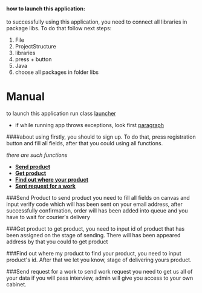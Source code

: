 #### how to launch this application:
to successfully using this application, you need to 
connect all libraries in package libs. To do that follow next steps: <br>
1) File <br>
2) ProjectStructure <br>
3) libraries <br>
4) press + button <br>
5) Java <br>
6) choose all packages in folder libs <br>
# Manual 
to launch this application run class [launcher](https://github.com/Skylore/LogisticCompany/blob/master/src/run/Launcher.java)
* if while running app throws exceptions, look first [paragraph](https://github.com/Skylore/LogisticCompany#how-to-launch-this-application)

####about using
firstly, you should to sign up. To do that, press registration button and fill 
all fields, after that you could using all functions.

_there are such functions_
<strong>
* [Send product](https://github.com/Skylore/LogisticCompany#send-product)
* [Get product](https://github.com/Skylore/LogisticCompany#get-product)
* [Find out where your product](https://github.com/Skylore/LogisticCompany#find-out-where-my-product)
* [Sent request for a work](https://github.com/Skylore/LogisticCompany#send-request-for-a-work)
</strong>

###Send Product
to send product you need to fill all fields on canvas and 
input verify code which will has been sent on your email address, after 
successfully confirmation, order will has been added into queue and you have to 
wait for courier's delivery

###Get product
to get product, you need to input id of product that has been assigned
on the stage of sending. There will has been appeared
address by that you could to get product

###Find out where my product
to find your product, you need to input product's id. 
After that we let you know, stage of delivering yours product.

###Send request for a work
to send work request you need to get us all of your data
if you will pass interview, admin will give you access to your
own cabinet.
